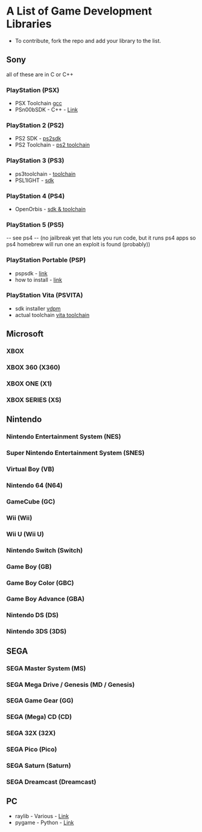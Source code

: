 # A List of Game Development Libraries

- To contribute, fork the repo and add your library to the list.



## Sony
all of these are in C or C++
### PlayStation (PSX)
- PSX Toolchain [gcc](https://github.com/gmarkall/psx-toolchain)
- PSn00bSDK - C++ - [Link](https://github.com/Lameguy64/PSn00bSDK) 
### PlayStation 2 (PS2)
- PS2 SDK - [ps2sdk](https://github.com/ps2dev/ps2sdk)
- PS2 Toolchain - [ps2 toolchain](https://github.com/ps2dev/ps2toolchain)
### PlayStation 3 (PS3)
- ps3toolchain - [toolchain](https://github.com/ps3dev/ps3toolchain)
- PSL1IGHT - [sdk](https://github.com/AerialX/PSL1GHT)
### PlayStation 4 (PS4)
- OpenOrbis - [sdk & toolchain](https://github.com/OpenOrbis/OpenOrbis-PS4-Toolchain)
### PlayStation 5 (PS5)
-- see ps4 -- (no jailbreak yet that lets you run code, but it runs ps4 apps so ps4 homebrew will run one an exploit is found (probably))
### PlayStation Portable (PSP)
- pspsdk - [link](https://github.com/pspdev/pspsdk)
- how to install - [link](https://github.com/pspdev/pspdev)
### PlayStation Vita (PSVITA)
- sdk installer [vdpm](https://github.com/vitasdk/vdpm)
- actual toolchain [vita toolchain](https://github.com/vitasdk/vita-toolchain)


## Microsoft

### XBOX

### XBOX 360 (X360)

### XBOX ONE (X1)

### XBOX SERIES (XS)




## Nintendo

### Nintendo Entertainment System (NES)

### Super Nintendo Entertainment System (SNES)

### Virtual Boy (VB)

### Nintendo 64 (N64)

### GameCube (GC)

### Wii (Wii)

### Wii U (Wii U)

### Nintendo Switch (Switch)

### Game Boy (GB)

### Game Boy Color (GBC)

### Game Boy Advance (GBA)

### Nintendo DS (DS)

### Nintendo 3DS (3DS)



## SEGA

### SEGA Master System (MS)

### SEGA Mega Drive / Genesis (MD / Genesis)

### SEGA Game Gear (GG)

### SEGA (Mega) CD (CD)

### SEGA 32X (32X)

### SEGA Pico (Pico)

### SEGA Saturn (Saturn)

### SEGA Dreamcast (Dreamcast)

## PC

- raylib - Various - [Link](https://raylib.com)
- pygame - Python - [Link](https;//pygame.net)
